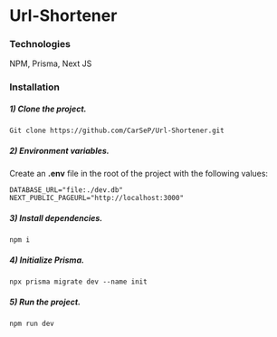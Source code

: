 # Url-Shortener
### Technologies
NPM, Prisma, Next JS
### Installation
##### 1) Clone the project.
```
Git clone https://github.com/CarSeP/Url-Shortener.git
```
##### 2) Environment variables.
Create an **.env** file in the root of the project with the following values:
```
DATABASE_URL="file:./dev.db"
NEXT_PUBLIC_PAGEURL="http://localhost:3000"
```
##### 3) Install dependencies.
```
npm i
```
##### 4) Initialize Prisma.
```
npx prisma migrate dev --name init
```
##### 5) Run the project.
```
npm run dev
```